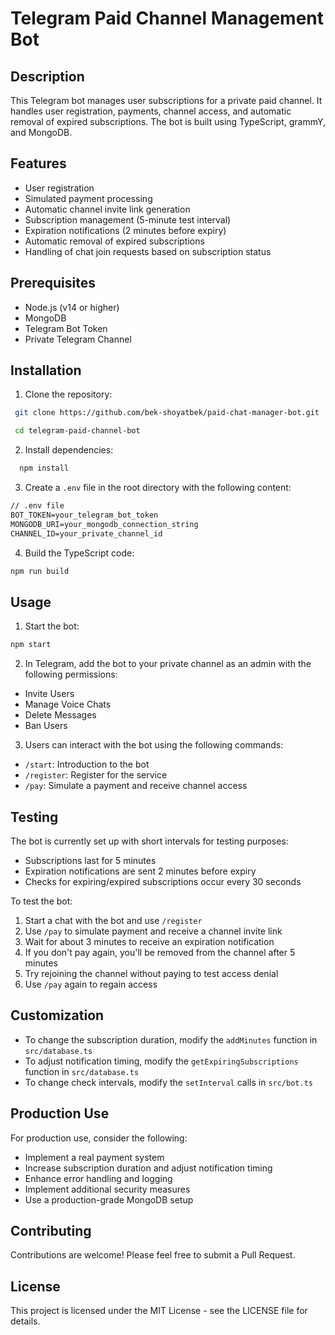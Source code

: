 <!-- @format -->

# Telegram Paid Channel Management Bot

## Description

This Telegram bot manages user subscriptions for a private paid channel. It handles user registration, payments, channel access, and automatic removal of expired subscriptions. The bot is built using TypeScript, grammY, and MongoDB.

## Features

- User registration
- Simulated payment processing
- Automatic channel invite link generation
- Subscription management (5-minute test interval)
- Expiration notifications (2 minutes before expiry)
- Automatic removal of expired subscriptions
- Handling of chat join requests based on subscription status

## Prerequisites

- Node.js (v14 or higher)
- MongoDB
- Telegram Bot Token
- Private Telegram Channel

## Installation

1. Clone the repository:

```bash
 git clone https://github.com/bek-shoyatbek/paid-chat-manager-bot.git

 cd telegram-paid-channel-bot
```

2. Install dependencies:

```bash
  npm install
```

3. Create a `.env` file in the root directory with the following content:

```txt
// .env file
BOT_TOKEN=your_telegram_bot_token
MONGODB_URI=your_mongodb_connection_string
CHANNEL_ID=your_private_channel_id
```

4. Build the TypeScript code:

```bash
npm run build
```

## Usage

1. Start the bot:

```bash
npm start
```

2. In Telegram, add the bot to your private channel as an admin with the following permissions:

- Invite Users
- Manage Voice Chats
- Delete Messages
- Ban Users

3. Users can interact with the bot using the following commands:

- `/start`: Introduction to the bot
- `/register`: Register for the service
- `/pay`: Simulate a payment and receive channel access

## Testing

The bot is currently set up with short intervals for testing purposes:

- Subscriptions last for 5 minutes
- Expiration notifications are sent 2 minutes before expiry
- Checks for expiring/expired subscriptions occur every 30 seconds

To test the bot:

1. Start a chat with the bot and use `/register`
2. Use `/pay` to simulate payment and receive a channel invite link
3. Wait for about 3 minutes to receive an expiration notification
4. If you don't pay again, you'll be removed from the channel after 5 minutes
5. Try rejoining the channel without paying to test access denial
6. Use `/pay` again to regain access

## Customization

- To change the subscription duration, modify the `addMinutes` function in `src/database.ts`
- To adjust notification timing, modify the `getExpiringSubscriptions` function in `src/database.ts`
- To change check intervals, modify the `setInterval` calls in `src/bot.ts`

## Production Use

For production use, consider the following:

- Implement a real payment system
- Increase subscription duration and adjust notification timing
- Enhance error handling and logging
- Implement additional security measures
- Use a production-grade MongoDB setup

## Contributing

Contributions are welcome! Please feel free to submit a Pull Request.

## License

This project is licensed under the MIT License - see the LICENSE file for details.
